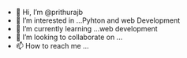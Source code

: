 - 👋 Hi, I’m @prithurajb
- 👀 I’m interested in ...Pyhton and web Development
- 🌱 I’m currently learning ...web development
- 💞️ I’m looking to collaborate on ...
- 📫 How to reach me ...

<!---
prithurajb/prithurajb is a ✨ special ✨ repository because its `README.md` (this file) appears on your GitHub profile.
You can click the Preview link to take a look at your changes.
--->
